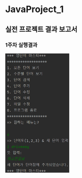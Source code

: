 # JavaProject_1
## 실전 프로젝트 결과 보고서

### 1주차 실행결과
<img src='https://github.com/21900304/JavaProject_1/blob/master/screenShot/%EA%B2%B0%EA%B3%BC1.png?raw=true' width="40%" height="30%"></img>
